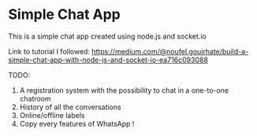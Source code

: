 # Simple Chat App
This is a simple chat app created using node.js and socket.io

Link to tutorial I followed: https://medium.com/@noufel.gouirhate/build-a-simple-chat-app-with-node-js-and-socket-io-ea716c093088


TODO:
1. A registration system with the possibility to chat in a one-to-one chatroom
2. History of all the conversations
3. Online/offline labels
4. Copy every features of WhatsApp !
